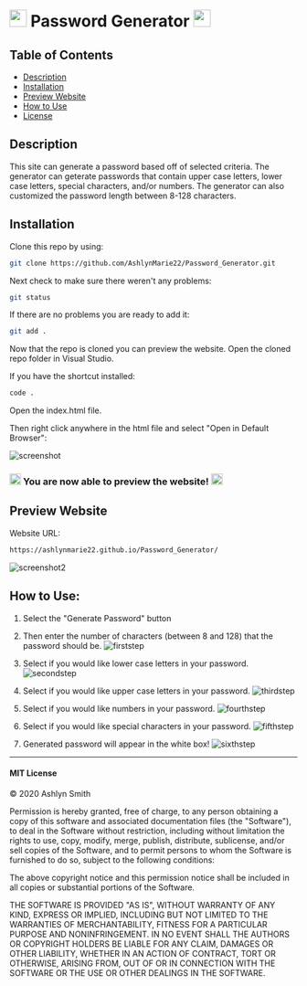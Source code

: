 # <img src="https://media.giphy.com/media/3og0INs7kEnoBYDGNi/giphy.gif" width="30px"> Password Generator <img src="https://media.giphy.com/media/3og0INs7kEnoBYDGNi/giphy.gif" width="30px">

## Table of Contents

* [Description](#description)
* [Installation](#installation)
* [Preview Website](#preview-website)
* [How to Use](#how-to-use)
* [License](#mit-license)

## Description

This site can generate a password based off of selected criteria. The generator can geterate passwords that contain upper case letters, lower case letters, special characters, and/or numbers. The generator can also customized the password length between 8-128 characters. 

## Installation

Clone this repo by using:

```bash
git clone https://github.com/AshlynMarie22/Password_Generator.git
```

Next check to make sure there weren't any problems:

```bash
git status
```

If there are no problems you are ready to add it:

```bash
git add .
```

Now that the repo is cloned you can preview the website. Open the cloned repo folder in Visual Studio.

If you have the shortcut installed:

```bash
code .
```

Open the index.html file.

Then right click anywhere in the html file and select "Open in Default Browser":

![screenshot](https://ashlynimages.s3.us-east-2.amazonaws.com/Screen+Shot+2020-08-27+at+3.27.50+PM.png)


### <img src="https://cdn.shopify.com/s/files/1/1061/1924/products/4_grande.png?v=1571606116" width="20px"/> You are now able to preview the website! <img src="https://cdn.shopify.com/s/files/1/1061/1924/products/4_grande.png?v=1571606116" width="20px"/>


## Preview Website

Website URL: 
```bash
https://ashlynmarie22.github.io/Password_Generator/
```

![screenshot2](https://ashlynimages.s3.us-east-2.amazonaws.com/Screen+Shot+2020-09-03+at+5.48.36+PM.png)


## How to Use:
1. Select the "Generate Password" button
2. Then enter the number of characters (between 8 and 128) that the password should be. 
![firststep](https://ashlynimages.s3.us-east-2.amazonaws.com/Screen+Shot+2020-09-03+at+5.49.52+PM.png)

3. Select if you would like lower case letters in your password.
![secondstep](https://ashlynimages.s3.us-east-2.amazonaws.com/Screen+Shot+2020-09-03+at+5.50.17+PM.png)

4. Select if you would like upper case letters in your password.
![thirdstep](https://ashlynimages.s3.us-east-2.amazonaws.com/Screen+Shot+2020-09-03+at+5.50.27+PM.png)

5. Select if you would like numbers in your password.
![fourthstep](https://ashlynimages.s3.us-east-2.amazonaws.com/Screen+Shot+2020-09-03+at+5.50.36+PM.png)

6. Select if you would like special characters in your password.
![fifthstep](https://ashlynimages.s3.us-east-2.amazonaws.com/Screen+Shot+2020-09-03+at+5.50.46+PM.png)

7. Generated password will appear in the white box!
![sixthstep](https://ashlynimages.s3.us-east-2.amazonaws.com/Screen+Shot+2020-09-03+at+5.57.34+PM.png)


---
#### MIT License

© 2020 Ashlyn Smith

Permission is hereby granted, free of charge, to any person obtaining a copy
of this software and associated documentation files (the "Software"), to deal
in the Software without restriction, including without limitation the rights
to use, copy, modify, merge, publish, distribute, sublicense, and/or sell
copies of the Software, and to permit persons to whom the Software is
furnished to do so, subject to the following conditions:

The above copyright notice and this permission notice shall be included in all
copies or substantial portions of the Software.

THE SOFTWARE IS PROVIDED "AS IS", WITHOUT WARRANTY OF ANY KIND, EXPRESS OR
IMPLIED, INCLUDING BUT NOT LIMITED TO THE WARRANTIES OF MERCHANTABILITY,
FITNESS FOR A PARTICULAR PURPOSE AND NONINFRINGEMENT. IN NO EVENT SHALL THE
AUTHORS OR COPYRIGHT HOLDERS BE LIABLE FOR ANY CLAIM, DAMAGES OR OTHER
LIABILITY, WHETHER IN AN ACTION OF CONTRACT, TORT OR OTHERWISE, ARISING FROM,
OUT OF OR IN CONNECTION WITH THE SOFTWARE OR THE USE OR OTHER DEALINGS IN THE
SOFTWARE.